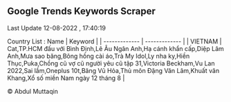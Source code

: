 

## Google Trends Keywords Scraper 
 
Last Update 12-08-2022 , 17:40:19

Country List :
 Name  | Keyword |
| ------------- | ------------- |
| VIETNAM | Cat,TP.HCM đấu với Bình Định,Lê Âu Ngân Anh,Hạ cánh khẩn cấp,Diệp Lâm Anh,Mưa sao băng,Bông hồng cài áo,Trà My Idol,Ly nha ky,Hiền Thục,Puka,Chồng cũ vợ cũ người yêu cũ tập 31,Victoria Beckham,Vu Lan 2022,Sai lầm,Oneplus 10t,Băng Vũ Hỏa,Thủ môn Đặng Văn Lâm,Khuất văn Khang,Xổ số miền Nam ngày 12 tháng 8 |



© Abdul Muttaqin 
